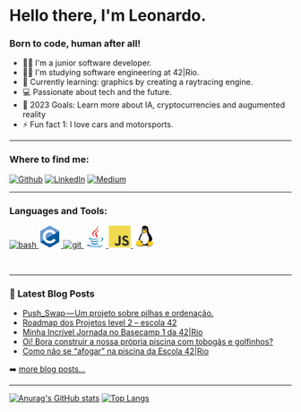 <!--
**Leofariasrj25/leofariasrj25** is a ✨ _special_ ✨ repository because its `README.md` (this file) appears on your GitHub profile.

Here are some ideas to get you started:

- 🔭 I’m currently working on ...
- 🌱 I’m currently learning ...
- 👯 I’m looking to collaborate on ...
- 🤔 I’m looking for help with ...
- 💬 Ask me about ...
- 📫 How to reach me
- 😄 Pronouns: ...
- ⚡ Fun fact: ...
-->

# Hello there, I'm Leonardo.

### Born to code, human after all!

- 🧑‍💻 I'm a junior software developer.
- 👨‍🎓 I'm studying software engineering at 42|Rio. 
- 📖 Currently learning: graphics by creating a raytracing engine.   
- 💻 Passionate about tech and the future.
- 🥅 2023 Goals: Learn more about IA, cryptocurrencies and augumented reality
- ⚡ Fun fact 1: I love cars and motorsports.

---

### Where to find me:
<p>
<a href="https://github.com/leofariasrj25" target="_blank"><img alt="Github" src="https://img.shields.io/badge/GitHub-%2312100E.svg?&style=for-the-badge&logo=Github&logoColor=white" /></a> 
<a href="https://www.linkedin.com/in/leofariasrj25" target="_blank"><img alt="LinkedIn" src="https://img.shields.io/badge/linkedin-%230077B5.svg?&style=for-the-badge&logo=linkedin&logoColor=white" /></a> 
<a href="https://leofariasrj25.medium.com" target="_blank"><img alt="Medium" src="https://img.shields.io/badge/medium-%2312100E.svg?&style=for-the-badge&logo=medium&logoColor=white" /></a>
</p>

---

### Languages and Tools:

<p align="left"> <a href="https://www.gnu.org/software/bash/" target="_blank" rel="noreferrer"> <img src="https://www.vectorlogo.zone/logos/gnu_bash/gnu_bash-icon.svg" alt="bash" width="40" height="40"/> </a> <a href="https://www.cprogramming.com/" target="_blank" rel="noreferrer"> <img src="https://raw.githubusercontent.com/devicons/devicon/master/icons/c/c-original.svg" alt="c" width="40" height="40"/> </a> <a href="https://git-scm.com/" target="_blank" rel="noreferrer"> <img src="https://www.vectorlogo.zone/logos/git-scm/git-scm-icon.svg" alt="git" width="40" height="40"/> </a> <a href="https://www.java.com" target="_blank" rel="noreferrer"> <img src="https://raw.githubusercontent.com/devicons/devicon/master/icons/java/java-original.svg" alt="java" width="40" height="40"/> </a> <a href="https://developer.mozilla.org/en-US/docs/Web/JavaScript" target="_blank" rel="noreferrer"> <img src="https://raw.githubusercontent.com/devicons/devicon/master/icons/javascript/javascript-original.svg" alt="javascript" width="40" height="40"/> </a> <a href="https://www.linux.org/" target="_blank" rel="noreferrer"> <img src="https://raw.githubusercontent.com/devicons/devicon/master/icons/linux/linux-original.svg" alt="linux" width="40" height="40"/> </a> 
</p>

<br />

---

### 📕 Latest Blog Posts

<!-- BLOG-POST-LIST:START -->
- [Push_Swap — Um projeto sobre pilhas e ordenação.](https://leofariasrj25.medium.com/push-swap-um-projeto-sobre-pilhas-e-ordena%C3%A7%C3%A3o-5aecdbe33903?source=rss-a9f5ec3b3b67------2)
- [Roadmap dos Projetos level 2 – escola 42](https://leofariasrj25.medium.com/roadmap-dos-projetos-level-2-escola-42-66904df0a837?source=rss-a9f5ec3b3b67------2)
- [Minha Incrível Jornada no Basecamp 1 da 42|Rio](https://leofariasrj25.medium.com/minha-incr%C3%ADvel-jornada-no-basecamp-1-da-42-rio-6c02af098321?source=rss-a9f5ec3b3b67------2)
- [Oi! Bora construir a nossa própria piscina com tobogãs e golfinhos?](https://leofariasrj25.medium.com/oi-bora-construir-a-nossa-pr%C3%B3pria-piscina-com-tobog%C3%A3s-e-golfinhos-8fac671cee39?source=rss-a9f5ec3b3b67------2)
- [Como não se “afogar” na piscina da Escola 42|Rio](https://leofariasrj25.medium.com/como-n%C3%A3o-se-afogar-na-piscina-da-escola-42-rio-cc41da50e72c?source=rss-a9f5ec3b3b67------2)
<!-- BLOG-POST-LIST:END -->

➡️ [more blog posts...](https://leofariasrj25.medium.com)

---

[![Anurag's GitHub stats](https://github-readme-stats.vercel.app/api?username=leofariasrj25&theme=radical)](https://github.com/anuraghazra/github-readme-stats)
[![Top Langs](https://github-readme-stats.vercel.app/api/top-langs/?username=leofariasrj25&layout=compact&theme=radical)](https://github.com/anuraghazra/github-readme-stats)

